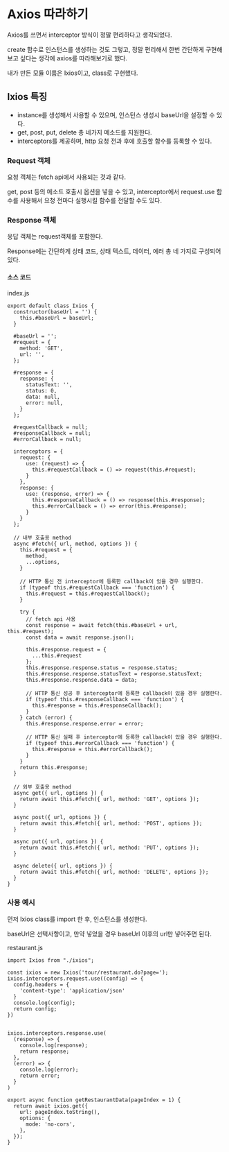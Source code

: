 # Axios 따라하기

Axios를 쓰면서 interceptor 방식이 정말 편리하다고 생각되었다.

create 함수로 인스턴스를 생성하는 것도 그렇고, 정말 편리해서 한번 간단하게 구현해보고 싶다는 생각에 axios를 따라해보기로 했다.

내가 만든 모듈 이름은 Ixios이고, class로 구현했다.

## Ixios 특징

- instance를 생성해서 사용할 수 있으며, 인스턴스 생성시 baseUrl을 설정할 수 있다.
- get, post, put, delete 총 네가지 메소드를 지원한다.
- interceptors를 제공하며, http 요청 전과 후에 호출할 함수를 등록할 수 있다.

### Request 객체

요청 객체는 fetch api에서 사용되는 것과 같다. 

get, post 등의 메소드 호출시 옵션을 넣을 수 있고, interceptor에서 request.use 함수를 사용해서 요청 전마다 실행시킬 함수를 전달할 수도 있다.

### Response 객체

응답 객체는 request객체를 포함한다. 

Response에는 간단하게 상태 코드, 상태 텍스트, 데이터, 에러 총 네 가지로 구성되어 있다.

#### 소스 코드

index.js
```
export default class Ixios {
  constructor(baseUrl = '') {
    this.#baseUrl = baseUrl;
  }

  #baseUrl = '';
  #request = {
    method: 'GET',
    url: '',
  };

  #response = {
    response: {
      statusText: '',
      status: 0,
      data: null,
      error: null,
    }
  };

  #requestCallback = null;
  #responseCallback = null;
  #errorCallback = null;

  interceptors = {
    request: {
      use: (request) => {
        this.#requestCallback = () => request(this.#request);
      }
    },
    response: {
      use: (response, error) => {
        this.#responseCallback = () => response(this.#response);
        this.#errorCallback = () => error(this.#response);
      }
    }
  };

  // 내부 호출용 method
  async #fetch({ url, method, options }) {
    this.#request = {
      method,
      ...options,
    }

    // HTTP 통신 전 interceptor에 등록한 callback이 있을 경우 실행한다.
    if (typeof this.#requestCallback === 'function') {
      this.#request = this.#requestCallback();
    }

    try {
      // fetch api 사용
      const response = await fetch(this.#baseUrl + url, this.#request);
      const data = await response.json();
      
      this.#response.request = {
        ...this.#request
      };
      this.#response.response.status = response.status;
      this.#response.response.statusText = response.statusText;
      this.#response.response.data = data;

      // HTTP 통신 성공 후 interceptor에 등록한 callback이 있을 경우 실행한다.
      if (typeof this.#responseCallback === 'function') {
        this.#response = this.#responseCallback();
      }
    } catch (error) {
      this.#response.response.error = error;
      
      // HTTP 통신 실패 후 interceptor에 등록한 callback이 있을 경우 실행한다.
      if (typeof this.#errorCallback === 'function') {
        this.#response = this.#errorCallback();
      }
    }
    return this.#response;
  }

  // 외부 호출용 method
  async get({ url, options }) {
    return await this.#fetch({ url, method: 'GET', options });
  }

  async post({ url, options }) {
    return await this.#fetch({ url, method: 'POST', options });
  }

  async put({ url, options }) {
    return await this.#fetch({ url, method: 'PUT', options });
  }

  async delete({ url, options }) {
    return await this.#fetch({ url, method: 'DELETE', options });
  }
}
```

### 사용 예시

먼저 Ixios class를 import 한 후, 인스턴스를 생성한다.

baseUrl은 선택사항이고, 만약 넣었을 경우 baseUrl 이후의 url만 넣어주면 된다.

restaurant.js
```
import Ixios from "./ixios";

const ixios = new Ixios('tour/restaurant.do?page=');
ixios.interceptors.request.use((config) => {
  config.headers = {
    'content-type': 'application/json'
  }
  console.log(config);
  return config;
})


ixios.interceptors.response.use(
  (response) => {
    console.log(response);
    return response;
  },
  (error) => {
    console.log(error);
    return error;
  }
)

export async function getRestaurantData(pageIndex = 1) {
  return await ixios.get({
    url: pageIndex.toString(),
    options: {
      mode: 'no-cors',
    },
  });
}
```
